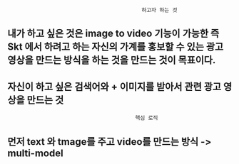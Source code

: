 
                                              하고자 하는 것
## 내가 하고 싶은 것은 image to video 기능이 가능한 즉 Skt 에서 하려고 하는 자신의 가계를 홍보할 수 있는 광고 영상을 만드는 방식을 하는 것을 만드는 것이 목표이다.

## 자신이 하고 싶은 검색어와 + 이미지를 받아서 관련 광고 영상을 만드는 것

                                            핵심 로직

## 먼저 text 와 tmage를 주고 video를 만드는 방식 -> multi-model 
